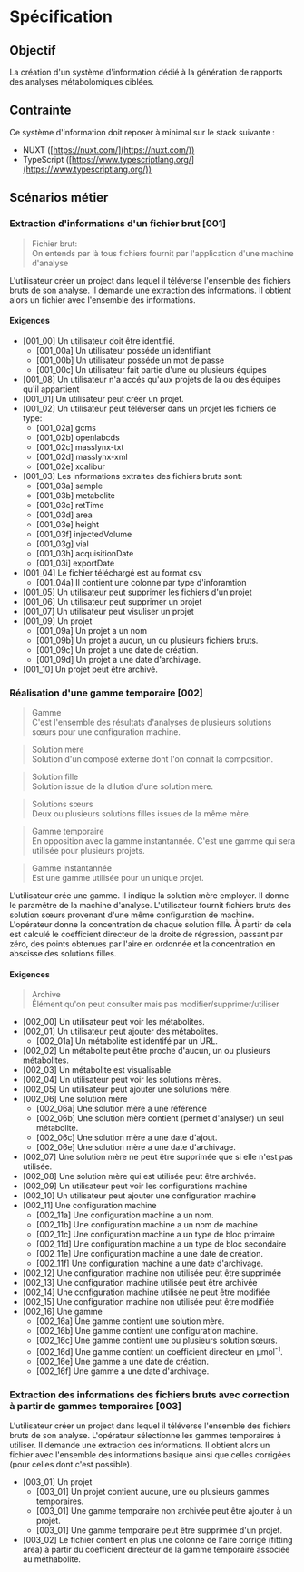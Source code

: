 # Spécification

## Objectif

La création d'un système d'information dédié à la génération de rapports des analyses métabolomiques ciblées.

## Contrainte 

Ce système d'information doit reposer à minimal sur le stack suivante :
- NUXT ([https://nuxt.com/](https://nuxt.com/))
- TypeScript ([https://www.typescriptlang.org/](https://www.typescriptlang.org/))

## Scénarios métier

### Extraction d'informations d'un fichier brut [001]

> Fichier brut:  
> On entends par là tous fichiers fournit par l'application d'une machine d'analyse

L'utilisateur créer un project dans lequel il téléverse l'ensemble des fichiers bruts de son analyse. Il demande une extraction des informations. Il obtient alors un fichier avec l'ensemble des informations.

#### Exigences
- [001_00] Un utilisateur doit être identifié.
  - [001_00a] Un utilisateur posséde un identifiant
  - [001_00b] Un utilisateur posséde un mot de passe
  - [001_00c] Un utilisateur fait partie d'une ou plusieurs équipes
- [001_08] Un utilisateur n'a accés qu'aux projets de la ou des équipes qu'il appartient
- [001_01]  Un utilisateur peut créer un projet.
- [001_02]  Un utilisateur peut téléverser dans un projet les fichiers de type:
  - [001_02a]  gcms
  - [001_02b]  openlabcds
  - [001_02c]  masslynx-txt
  - [001_02d]  masslynx-xml
  - [001_02e]  xcalibur
- [001_03] Les informations extraites des fichiers bruts sont:
  - [001_03a] sample
  - [001_03b] metabolite
  - [001_03c] retTime
  - [001_03d] area
  - [001_03e] height
  - [001_03f] injectedVolume
  - [001_03g] vial
  - [001_03h] acquisitionDate
  - [001_03i] exportDate
- [001_04]  Le fichier téléchargé est au format csv
  - [001_04a] Il contient une colonne par type d'inforamtion
- [001_05] Un utilisateur peut supprimer les fichiers d'un projet
- [001_06] Un utilisateur peut supprimer un projet
- [001_07] Un utilisateur peut visuliser un projet
- [001_09] Un projet
  - [001_09a] Un projet a un nom
  - [001_09b] Un projet a aucun, un ou plusieurs fichiers bruts.
  - [001_09c] Un projet a une date de création.
  - [001_09d] Un projet a une date d'archivage.
- [001_10] Un projet peut être archivé.


### Réalisation d'une gamme temporaire [002]
> Gamme  
> C'est l'ensemble des résultats d'analyses de plusieurs solutions sœurs pour une configuration machine.

> Solution mère  
> Solution d'un composé externe dont l'on connait la composition.

> Solution fille  
> Solution issue de la dilution d'une solution mère.

> Solutions sœurs  
> Deux ou plusieurs solutions filles issues de la même mère.

> Gamme temporaire  
> En opposition avec la gamme instantannée.
> C'est une gamme qui sera utilisée pour plusieurs projets.

> Gamme instantannée  
> Est une gamme utilisée pour un unique projet.

L'utilisateur crée une gamme. Il indique la solution mère employer. Il donne le paramêtre de la machine d'analyse. 
L'utilisateur fournit fichiers bruts des solution sœurs provenant d'une même configuration de machine. L'opérateur donne la concentration de chaque solution fille. À partir de cela est calculé le coefficient directeur de la droite de régression, passant par zéro, des points obtenues par l'aire en ordonnée et la concentration en abscisse des solutions filles.

#### Exigences
> Archive  
> Élément qu'on peut consulter mais pas modifier/supprimer/utiliser

- [002_00] Un utilisateur peut voir les métabolites.
- [002_01] Un utilisateur peut ajouter des métabolites.
  - [002_01a] Un métabolite est identifé par un URL.
- [002_02] Un métabolite peut être proche d'aucun, un ou plusieurs métabolites.
- [002_03] Un métabolite est visualisable.
- [002_04] Un utilisateur peut voir les solutions mères.
- [002_05] Un utilisateur peut ajouter une solutions mère.
- [002_06] Une solution mère 
  - [002_06a] Une solution mère a une référence
  - [002_06b] Une solution mère contient (permet d'analyser) un seul métabolite.
  - [002_06c] Une solution mère a une date d'ajout.
  - [002_06e] Une solution mère a une date d'archivage.
- [002_07] Une solution mère ne peut être supprimée que si elle n'est pas utilisée.
- [002_08] Une solution mère qui est utilisée peut être archivée.
- [002_09] Un utilisateur peut voir les configurations machine
- [002_10] Un utilisateur peut ajouter une configuration machine
- [002_11] Une configuration machine
  - [002_11a] Une configuration machine a un nom.
  - [002_11b] Une configuration machine a un nom de machine
  - [002_11c] Une configuration machine a un type de bloc primaire
  - [002_11d] Une configuration machine a un type de bloc secondaire
  - [002_11e] Une configuration machine a une date de création.
  - [002_11f] Une configuration machine a une date d'archivage.
- [002_12] Une configuration machine non utilisée peut être supprimée
- [002_13] Une configuration machine utilisée peut être archivée
- [002_14] Une configuration machine utilisée ne peut être modifiée
- [002_15] Une configuration machine non utilisée peut être modifiée 
- [002_16] Une gamme
  - [002_16a] Une gamme contient une solution mère.
  - [002_16b] Une gamme contient une configuration machine.
  - [002_16c] Une gamme contient une ou plusieurs solution sœurs.
  - [002_16d] Une gamme contient un coefficient directeur en μmol<sup>-1</sup>.
  - [002_16e] Une gamme a une date de création.
  - [002_16f] Une gamme a une date d'archivage.

### Extraction des informations des fichiers bruts avec correction à partir de gammes temporaires [003]

L'utilisateur créer un project dans lequel il téléverse l'ensemble des fichiers bruts de son analyse. L'opérateur sélectionne les gammes temporaires à utiliser. Il demande une extraction des informations. Il obtient alors un fichier avec l'ensemble des informations basique ainsi que celles corrigées (pour celles dont c'est possible).

- [003_01] Un projet
  - [003_01] Un projet contient aucune, une ou plusieurs gammes temporaires.
  - [003_01] Une gamme temporaire non archivée peut être ajouter à un projet.
  - [003_01] Une gamme temporaire peut être supprimée d'un projet.
- [003_02] Le fichier contient en plus une colonne de l'aire corrigé (fitting area) à partir du coefficient directeur de la gamme temporaire associée au méthabolite.
